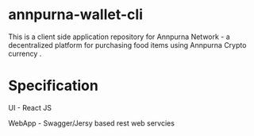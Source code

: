 # annpurna-wallet-cli
This is a client side application repository for Annpurna Network - a decentralized platform for purchasing food items using Annpurna Crypto currency .

# Specification

UI - React JS

WebApp - Swagger/Jersy based rest web servcies
